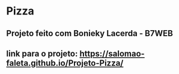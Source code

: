 # Pizza
## Projeto feito com Bonieky Lacerda - B7WEB
## link para o projeto:  https://salomao-faleta.github.io/Projeto-Pizza/
